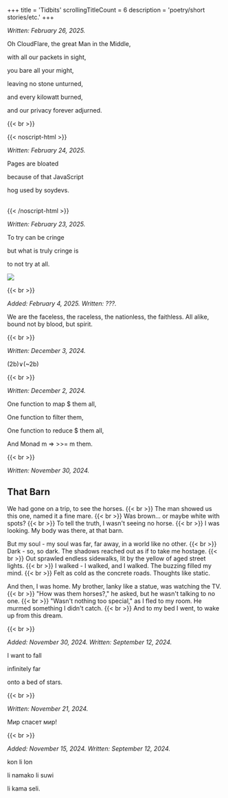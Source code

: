 +++
title               = 'Tidbits'
scrollingTitleCount = 6
description         = 'poetry/short stories/etc.'
+++

*Written: February 26, 2025.*

Oh CloudFlare, the great Man in the Middle,

with all our packets in sight,

you bare all your might,

leaving no stone unturned,

and every kilowatt burned,

and our privacy forever adjurned.

{{< br >}}

{{< noscript-html >}}
<p><em>Written: February 24, 2025.</em></p>

<p>Pages are bloated</p>

<p>because of that JavaScript</p>

<p>hog used by soydevs.</p>

<br>
{{< /noscript-html >}}

*Written: February 23, 2025.*

To try can be cringe

but what is truly cringe is

to not try at all.

![](/web-buttons/why-shouldnt-i-post-cringe.gif)

{{< br >}}

*Added: February 4, 2025. Written: ???.*

We are the faceless, the raceless, the nationless, the faithless. All alike,
bound not by blood, but spirit.

{{< br >}}

*Written: December 3, 2024.*

(2b)∨(~2b)

{{< br >}}

*Written: December 2, 2024.*

One function to map $ them all,

One function to filter them,

One function to reduce $ them all,

And Monad m => >>= m them.

{{< br >}}

*Written: November 30, 2024.*

## That Barn

We had gone on a trip, to see the horses.
{{< br >}}
The man showed us this one, named it a fine mare.
{{< br >}}
Was brown... or maybe white with spots?
{{< br >}}
To tell the truth, I wasn't seeing no horse.
{{< br >}}
I was looking. My body was there, at that barn.

But my soul - my soul was far, far away, in a world like no other.
{{< br >}}
Dark - so, so dark. The shadows reached out as if to take me hostage.
{{< br >}}
Out sprawled endless sidewalks, lit by the yellow of aged street lights.
{{< br >}}
I walked - I walked, and I walked. The buzzing filled my mind.
{{< br >}}
Felt as cold as the concrete roads. Thoughts like static.

And then, I was home. My brother, lanky like a statue, was watching the TV.
{{< br >}}
"How was them horses?," he asked, but he wasn't talking to no one.
{{< br >}}
"Wasn't nothing too special," as I fled to my room. He murmed something I didn't catch.
{{< br >}}
And to my bed I went, to wake up from this dream.

{{< br >}}

*Added: November 30, 2024. Written: September 12, 2024.*

I want to fall

infinitely far

onto a bed of stars.

{{< br >}}

*Written: November 21, 2024.*

Мир спасет мир!

{{< br >}}

*Added: November 15, 2024. Written: September 12, 2024.*

kon li lon

li namako li suwi

li kama seli.
